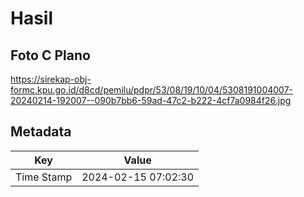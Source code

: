 # Hasil

## Foto C Plano

https://sirekap-obj-formc.kpu.go.id/d8cd/pemilu/pdpr/53/08/19/10/04/5308191004007-20240214-192007--090b7bb6-59ad-47c2-b222-4cf7a0984f26.jpg


## Metadata

| Key        | Value               |
| ---------- | ------------------- |
| Time Stamp | 2024-02-15 07:02:30 |



